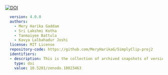 [![DOI](https://zenodo.org/badge/DOI/10.5281/zenodo.10023463.svg)](https://doi.org/10.5281/zenodo.10023463)
```yaml
  version: 4.0.0
  authors:
    - Mery Harika Gaddam
    - Sri Lakshmi Kotha
    - Tanmaiyee Battula
    - Kavya Lalbahadur Joshi
  license: MIT License
  repository-code: https://github.com/MeryHarikaG/SimplyClip-proj2
  identifiers:
  - description: This is the collection of archived snapshots of version 4.0.0 of ReadME
    type: doi
    value: 10.5281/zenodo.10023463
  ```
